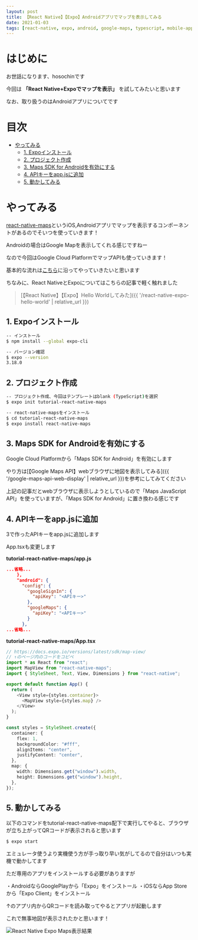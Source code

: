 ```yaml
---
layout: post
title: 【React Native】【Expo】Androidアプリでマップを表示してみる
date: 2021-01-03
tags: [react-native, expo, android, google-maps, typescript, mobile-app]
---
```


# はじめに

お世話になります、hosochinです

今回は
**「React Native+Expoでマップを表示」**
を試してみたいと思います

なお、取り扱うのはAndroidアプリについてです

# 目次

- [やってみる](#やってみる)
  - [1. Expoインストール](#1-expoインストール)
  - [2. プロジェクト作成](#2-プロジェクト作成)
  - [3. Maps SDK for Androidを有効にする](#3-maps-sdk-for-androidを有効にする)
  - [4. APIキーをapp.jsに追加](#4-apiキーをappjsに追加)
  - [5. 動かしてみる](#5-動かしてみる)

# やってみる

[react-native-maps](https://github.com/react-native-maps/react-native-maps)というiOS,Androidアプリでマップを表示するコンポーネントがあるのでそいつを使っていきます！

Androidの場合はGoogle Mapを表示してくれる感じですねー

なので今回はGoogle Cloud PlatformでマップAPIも使っていきます！

基本的な流れは[こちら](https://docs.expo.io/versions/latest/sdk/map-view/)に沿ってやっていきたいと思います

ちなみに、React NativeとExpoについてはこちらの記事で軽く触れました

> [【React Native】【Expo】Hello Worldしてみた]({{ '/react-native-expo-hello-world' | relative_url }})

## 1. Expoインストール

```bash
-- インストール
$ npm install --global expo-cli

-- バージョン確認
$ expo --version
3.18.0
```

## 2. プロジェクト作成

```bash
-- プロジェクト作成、今回はテンプレートはblank (TypeScript)を選択
$ expo init tutorial-react-native-maps

-- react-native-mapsをインストール
$ cd tutorial-react-native-maps
$ expo install react-native-maps
```

## 3. Maps SDK for Androidを有効にする

Google Cloud Platformから「Maps SDK for Android」を有効にします

やり方は[【Google Maps API】webブラウザに地図を表示してみる]({{ '/google-maps-api-web-display' | relative_url }})を参考にしてみてください

上記の記事だとwebブラウザに表示しようとしているので「Maps JavaScript API」を使っていますが、「Maps SDK for Android」に置き換わる感じです

## 4. APIキーをapp.jsに追加

3で作ったAPIキーをapp.jsに追加します

App.tsxも変更します

**tutorial-react-native-maps/app.js**

```json
...省略...
    },
    "android": {
      "config": {
        "googleSignIn": {
          "apiKey": "<APIキー>"
        },
        "googleMaps": {
          "apiKey": "<APIキー>"
        }
      },
...省略...
```

**tutorial-react-native-maps/App.tsx**

```typescript
// https://docs.expo.io/versions/latest/sdk/map-view/
// ↑のページ内のコードをコピペ
import * as React from "react";
import MapView from "react-native-maps";
import { StyleSheet, Text, View, Dimensions } from "react-native";

export default function App() {
  return (
    <View style={styles.container}>
      <MapView style={styles.map} />
    </View>
  );
}

const styles = StyleSheet.create({
  container: {
    flex: 1,
    backgroundColor: "#fff",
    alignItems: "center",
    justifyContent: "center",
  },
  map: {
    width: Dimensions.get("window").width,
    height: Dimensions.get("window").height,
  },
});
```

## 5. 動かしてみる

以下のコマンドをtutorial-react-native-maps配下で実行してやると、ブラウザが立ち上がってQRコードが表示されると思います

```bash
$ expo start
```

エミュレータ使うより実機使う方が手っ取り早い気がしてるので自分はいつも実機で動かしてます

ただ専用のアプリをインストールする必要がありますが

・AndroidならGooglePlayから「Expo」をインストール
・iOSならApp Storeから「Expo Client」をインストール

↑のアプリ内からQRコードを読み取ってやるとアプリが起動します

これで無事地図が表示されたかと思います！

![React Native Expo Maps表示結果](/assets/react-native-expo-maps-android.png)